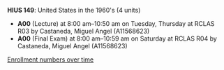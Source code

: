 **HIUS 149**: United States in the 1960's (4 units)

- **A00** (Lecture) at 8:00 am–10:50 am on Tuesday, Thursday at RCLAS R03 by Castaneda, Miguel Angel (A11568623)
- **A00** (Final Exam) at 8:00 am–10:59 am on Saturday at RCLAS R04 by Castaneda, Miguel Angel (A11568623)

[Enrollment numbers over time](./HIUS149.tsv)
